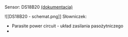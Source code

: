 Sensor: DS18B20 [(dokumentacja)](https://www.analog.com/media/en/technical-documentation/data-sheets/ds18b20.pdf)

![[DS18B20 - schemat.png]]
Słowniczek:
- Parasite power circuit - układ zasilania pasożytniczego
- 
